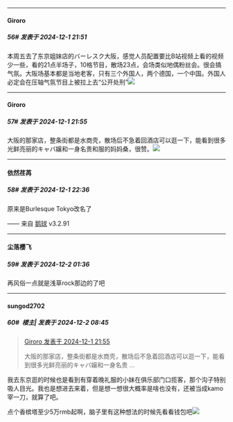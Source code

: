 ﻿
*****

####  Giroro  
##### 56#       发表于 2024-12-1 21:51

本周五去了东京姐妹店的バーレスク大阪，感觉人员配置要比B站视频上看的视频少一些，看的21点半场子，10格节目，散场23点，会场类似地偶粉丝会。很会搞气氛。大阪场基本都是当地老客，只有三个外国人，两个德国，一个中国。外国人必定会在压轴气氛节目上被拉上去“公开处刑”<img src="https://static.saraba1st.com/image/smiley/face2017/037.png" referrerpolicy="no-referrer">

*****

####  Giroro  
##### 57#       发表于 2024-12-1 21:55

大阪的那家店，整条街都是水商壳，散场后不急着回酒店可以逛一下，能看到很多光鲜亮丽的キャバ嬢和一身名贵和服的妈妈桑，很赞。<img src="https://static.saraba1st.com/image/smiley/face2017/037.png" referrerpolicy="no-referrer">


*****

####  依然荏苒  
##### 58#       发表于 2024-12-1 22:36

原来是Burlesque Tokyo改名了

—— 来自 [鹅球](https://www.pgyer.com/GcUxKd4w) v3.2.91


*****

####  尘落樱飞  
##### 59#       发表于 2024-12-2 01:36

再风俗一点就是浅草rock那边的了吧


*****

####  sungod2702  
##### 60#         楼主| 发表于 2024-12-2 08:45

<blockquote><a href="httphttps://bbs.saraba1st.com/2b/forum.php?mod=redirect&amp;goto=findpost&amp;pid=66817596&amp;ptid=2206530" target="_blank">Giroro 发表于 2024-12-1 21:55</a>

大阪的那家店，整条街都是水商壳，散场后不急着回酒店可以逛一下，能看到很多光鲜亮丽的キャバ嬢和一身名贵 ...</blockquote>
我去东京逛的时候也是看到有穿着晚礼服的小妹在俱乐部门口揽客，那个沟子特别吸人目光。我也是想进去来着，但是想一想很大概率是啥也没有，还被当成kamo宰一刀，就算了吧。

点个香槟塔至少5万rmb起啊，脑子里有这种想法的时候先看看钱包吧<img src="https://static.saraba1st.com/image/smiley/face2017/001.png" referrerpolicy="no-referrer">

